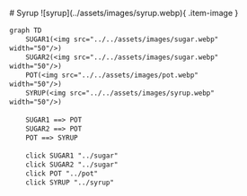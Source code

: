 <figure markdown="1">
# Syrup
![syrup](../assets/images/syrup.webp){ .item-image }

```mermaid
graph TD
    SUGAR1(<img src="../../assets/images/sugar.webp" width="50"/>)
    SUGAR2(<img src="../../assets/images/sugar.webp" width="50"/>)
    POT(<img src="../../assets/images/pot.webp" width="50"/>)
    SYRUP(<img src="../../assets/images/syrup.webp" width="50"/>)

    SUGAR1 ==> POT
    SUGAR2 ==> POT
    POT ==> SYRUP 

    click SUGAR1 "../sugar"
    click SUGAR2 "../sugar"
    click POT "../pot"
    click SYRUP "../syrup"
```

</figure>